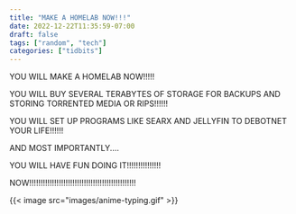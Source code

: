 ```yaml
---
title: "MAKE A HOMELAB NOW!!!"
date: 2022-12-22T11:35:59-07:00
draft: false
tags: ["random", "tech"]
categories: ["tidbits"]
---
```


YOU WILL MAKE A HOMELAB NOW!!!!!        

YOU WILL BUY SEVERAL TERABYTES OF STORAGE FOR BACKUPS AND STORING TORRENTED MEDIA OR RIPS!!!!!!         

YOU WILL SET UP PROGRAMS LIKE SEARX AND JELLYFIN TO DEBOTNET YOUR LIFE!!!!!!     

AND MOST IMPORTANTLY....            

YOU WILL HAVE FUN DOING IT!!!!!!!!!!!!!!!           

NOW!!!!!!!!!!!!!!!!!!!!!!!!!!!!!!!!!!!!!!!!!!!!!!!              

{{< image src="images/anime-typing.gif" >}}